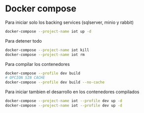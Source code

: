 # Docker compose

Para iniciar solo los backing services (sqlserver, minio y rabbit)

```bash
docker-compose --project-name iot up -d
```
Para detener todo

```bash
docker-compose --project-name iot kill
docker-compose --project-name iot rm
```

Para compilar los contenedores

```bash
docker-compose --profile dev build
# OPCION SIN CACHE
docker-compose --profile dev build --no-cache
```

Para iniciar tambien el desarrollo en los contenedores compilados

```bash
docker-compose --project-name iot --profile dev up -d
docker-compose --project-name iot --profile dev up -d
```